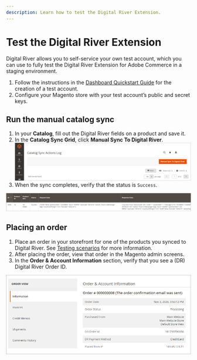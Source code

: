 ```yaml
---
description: Learn how to test the Digital River Extension.
---
```


# Test the Digital River Extension

Digital River allows you to self-service your own test account, which you can use to fully test the Digital River Extension for Adobe Commerce in a staging environment.&#x20;

1. Follow the instructions in the [Dashboard Quickstart Guide](https://docs.digitalriver.com/digital-river-api/administration/dashboard/quick-start-guide) for the creation of a test account.
2. Configure your Magento store with your test account’s public and secret keys.

## Run the manual catalog sync

1. In your **Catalog**, fill out the Digital River fields on a product and save it.
2. In the **Catalog Sync Grid**, click **Manual Sync To Digital River**.\
   &#x20; ![](.gitbook/assets/manualcatalogsync.png)&#x20;
3. When the sync completes, verify that the status is `Success`.

![](.gitbook/assets/syncresultstable.png)

## Placing an order

1. Place an order in your storefront for one of the products you synced to Digital River. See [Testing scenarios](https://docs.digitalriver.com/digital-river-api/payment-integrations-1/testing-scenarios) for more information.
2. After placing the order, view that order in the Magento admin screens.
3. In the **Order & Account Information** section, verify that you see a (DR) Digital River Order ID.&#x20;

![](.gitbook/assets/orderidconfirm.png)
